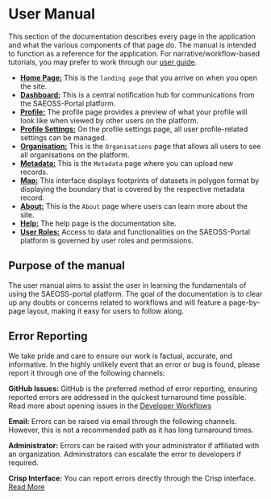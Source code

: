 # User Manual

This section of the documentation describes every page in the application and
what the various components of that page do. The manual is intended to function
as a reference for the application. For narrative/workflow-based tutorials,
you may prefer to work through our [user guide](../guide/index.md).

* **[Home Page:](./home.md)** This is the `landing page` that you arrive on when you open the site.
* **[Dashboard:](./dashboard.md)** This is a central notification hub for communications from the SAEOSS-Portal platform.
* **[Profile:](./profile-page.md)** The profile page provides a preview of what your profile will look like when viewed by other users on the platform.
* **[Profile Settings:](./profile-settings.md)** On the profile settings page, all user profile-related settings can be managed.
* **[Organisation:](./organisation.md)** This is the `Organisations` page that allows all users to see all organisations on the platform.
* **[Metadata:](./metadata.md)** This is the `Metadata` page where you can upload new records.
* **[Map:](./map.md)** This interface displays footprints of datasets in polygon format by displaying the boundary that is covered by the respective metadata record.
* **[About:](./about.md)** This is the `About` page where users can learn more about the site.
* **[Help:](./help.md)** The help page is the documentation site.
* **[User Roles:](./user-roles.md)** Access to data and functionalities on the SAEOSS-Portal platform is governed by user roles and permissions.

## Purpose of the manual

The user manual aims to assist the user in learning the fundamentals of using the SAEOSS-portal platform. The goal of the documentation is to clear up any doubts or concerns related to workflows and will feature a page-by-page layout, making it easy for users to follow along.

## Error Reporting

We take pride and care to ensure our work is factual, accurate, and informative. In the highly unlikely event that an error or bug is found, please report it through one of the following channels:

**GitHub Issues:** GitHub is the preferred method of error reporting, ensuring reported errors are addressed in the quickest turnaround time possible. Read more about opening issues in the [Developer Workflows](../../developer/guide/workflows.md)

**Email:** Errors can be raised via email through the following channels. However, this is not a recommended path as it has long turnaround times.

<!-- We need permission to do this before implementing the mails

- info@kartoza.com
- example@sansa.com
- example@saeonn.com -->

**Administrator:** Errors can be raised with your administrator if affiliated with an organization. Administrators can escalate the error to developers if required.

**Crisp Interface:** You can report errors directly through the Crisp interface. [Read More](./home.md#crisp-interface)

